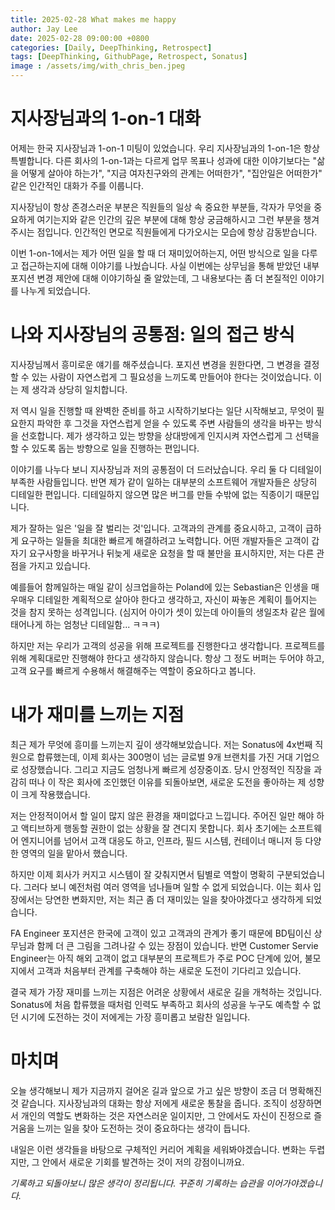 ```yaml
---
title: 2025-02-28 What makes me happy
author: Jay Lee
date: 2025-02-28 09:00:00 +0800
categories: [Daily, DeepThinking, Retrospect]
tags: [DeepThinking, GithubPage, Retrospect, Sonatus]
image : /assets/img/with_chris_ben.jpeg
---
```


# 지사장님과의 1-on-1 대화

어제는 한국 지사장님과 1-on-1 미팅이 있었습니다. 우리 지사장님과의 1-on-1은 항상 특별합니다. 다른 회사의 1-on-1과는 다르게 업무 목표나 성과에 대한 이야기보다는 "삶을 어떻게 살아야 하는가", "지금 여자친구와의 관계는 어떠한가", "집안일은 어떠한가" 같은 인간적인 대화가 주를 이룹니다.

지사장님이 항상 존경스러운 부분은 직원들의 일상 속 중요한 부분들, 각자가 무엇을 중요하게 여기는지와 같은 인간의 깊은 부분에 대해 항상 궁금해하시고 그런 부분을 챙겨주시는 점입니다. 인간적인 면모로 직원들에게 다가오시는 모습에 항상 감동받습니다.

이번 1-on-1에서는 제가 어떤 일을 할 때 더 재미있어하는지, 어떤 방식으로 일을 다루고 접근하는지에 대해 이야기를 나눴습니다. 사실 이번에는 상무님을 통해 받았던 내부 포지션 변경 제안에 대해 이야기하실 줄 알았는데, 그 내용보다는 좀 더 본질적인 이야기를 나누게 되었습니다.

# 나와 지사장님의 공통점: 일의 접근 방식

지사장님께서 흥미로운 얘기를 해주셨습니다. 포지션 변경을 원한다면, 그 변경을 결정할 수 있는 사람이 자연스럽게 그 필요성을 느끼도록 만들어야 한다는 것이었습니다. 이는 제 생각과 상당히 일치합니다.

저 역시 일을 진행할 때 완벽한 준비를 하고 시작하기보다는 일단 시작해보고, 무엇이 필요한지 파악한 후 그것을 자연스럽게 얻을 수 있도록 주변 사람들의 생각을 바꾸는 방식을 선호합니다. 제가 생각하고 있는 방향을 상대방에게 인지시켜 자연스럽게 그 선택을 할 수 있도록 돕는 방향으로 일을 진행하는 편입니다.

이야기를 나누다 보니 지사장님과 저의 공통점이 더 드러났습니다. 우리 둘 다 디테일이 부족한 사람들입니다. 반면 제가 같이 일하는 대부분의 소프트웨어 개발자들은 상당히 디테일한 편입니다. 디테일하지 않으면 많은 버그를 만들 수밖에 없는 직종이기 때문입니다.

제가 잘하는 일은 '일을 잘 벌리는 것'입니다. 고객과의 관계를 중요시하고, 고객이 급하게 요구하는 일들을 최대한 빠르게 해결하려고 노력합니다. 어떤 개발자들은 고객이 갑자기 요구사항을 바꾸거나 뒤늦게 새로운 요청을 할 때 불만을 표시하지만, 저는 다른 관점을 가지고 있습니다.

예를들어 함께일하는 매일 같이 싱크업을하는 Poland에 있는 Sebastian은 인생을 매우매우 디테일한 계획적으로 살아야 한다고 생각하고, 자신이 짜놓은 계획이 틀어지는 것을 참지 못하는 성격입니다. (심지어 아이가 셋이 있는데 아이들의 생일조차 같은 월에 태어나게 하는 엄청난 디테일함... ㅋㅋㅋ) 

하지만 저는 우리가 고객의 성공을 위해 프로젝트를 진행한다고 생각합니다. 프로젝트를 위해 계획대로만 진행해야 한다고 생각하지 않습니다. 항상 그 정도 버퍼는 두어야 하고, 고객 요구를 빠르게 수용해서 해결해주는 역할이 중요하다고 봅니다.

# 내가 재미를 느끼는 지점

최근 제가 무엇에 흥미를 느끼는지 깊이 생각해보았습니다. 저는 Sonatus에 4x번째 직원으로 합류했는데, 이제 회사는 300명이 넘는 글로벌 9개 브랜치를 가진 거대 기업으로 성장했습니다. 그리고 지금도 엄청나게 빠르게 성장중이죠. 당시 안정적인 직장을 과감히 떠나 이 작은 회사에 조인했던 이유를 되돌아보면, 새로운 도전을 좋아하는 제 성향이 크게 작용했습니다.

저는 안정적이어서 할 일이 많지 않은 환경을 재미없다고 느낍니다. 주어진 일만 해야 하고 액티브하게 행동할 권한이 없는 상황을 잘 견디지 못합니다. 회사 초기에는 소프트웨어 엔지니어를 넘어서 고객 대응도 하고, 인프라, 필드 시스템, 컨테이너 매니저 등 다양한 영역의 일을 맡아서 했습니다.

하지만 이제 회사가 커지고 시스템이 잘 갖춰지면서 팀별로 역할이 명확히 구분되었습니다. 그러다 보니 예전처럼 여러 영역을 넘나들며 일할 수 없게 되었습니다. 이는 회사 입장에서는 당연한 변화지만, 저는 최근 좀 더 재미있는 일을 찾아야겠다고 생각하게 되었습니다.

FA Engineer 포지션은 한국에 고객이 있고 고객과의 관계가 좋기 때문에 BD팀이신 상무님과 함께 더 큰 그림을 그려나갈 수 있는 장점이 있습니다. 반면  Customer Servie Engineer는 아직 해외 고객이 없고 대부분의 프로젝트가 주로 POC 단계에 있어, 불모지에서 고객과 처음부터 관계를 구축해야 하는 새로운 도전이 기다리고 있습니다.

결국 제가 가장 재미를 느끼는 지점은 어려운 상황에서 새로운 길을 개척하는 것입니다. Sonatus에 처음 합류했을 때처럼 인력도 부족하고 회사의 성공을 누구도 예측할 수 없던 시기에 도전하는 것이 저에게는 가장 흥미롭고 보람찬 일입니다.

# 마치며

오늘 생각해보니 제가 지금까지 걸어온 길과 앞으로 가고 싶은 방향이 조금 더 명확해진 것 같습니다. 지사장님과의 대화는 항상 저에게 새로운 통찰을 줍니다. 조직이 성장하면서 개인의 역할도 변화하는 것은 자연스러운 일이지만, 그 안에서도 자신이 진정으로 즐거움을 느끼는 일을 찾아 도전하는 것이 중요하다는 생각이 듭니다.

내일은 이런 생각들을 바탕으로 구체적인 커리어 계획을 세워봐야겠습니다. 변화는 두렵지만, 그 안에서 새로운 기회를 발견하는 것이 저의 강점이니까요.

*기록하고 되돌아보니 많은 생각이 정리됩니다. 꾸준히 기록하는 습관을 이어가야겠습니다.*
